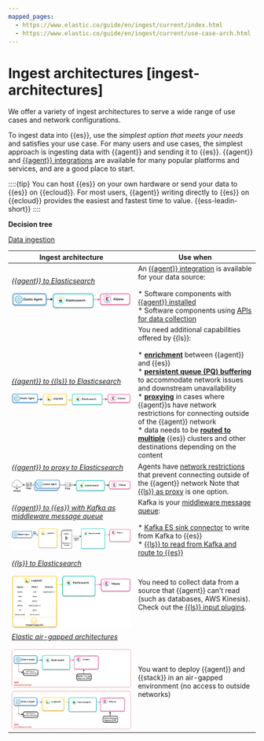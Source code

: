 ```yaml
---
mapped_pages:
  - https://www.elastic.co/guide/en/ingest/current/index.html
  - https://www.elastic.co/guide/en/ingest/current/use-case-arch.html
---
```


# Ingest architectures [ingest-architectures]

We offer a variety of ingest architectures to serve a wide range of use cases and network configurations.

To ingest data into {{es}}, use the *simplest option that meets your needs* and satisfies your use case. For many users and use cases, the simplest approach is ingesting data with {{agent}} and sending it to {{es}}. {{agent}} and [{{agent}} integrations](https://www.elastic.co/integrations/) are available for many popular platforms and services, and are a good place to start.

::::{tip}
You can host {{es}} on your own hardware or send your data to {{es}} on {{ecloud}}. For most users, {{agent}} writing directly to {{es}} on {{ecloud}} provides the easiest and fastest time to value. {{ess-leadin-short}}
::::

**Decision tree**

[Data ingestion](../ingest.md)

| **Ingest architecture** | **Use when** |
| --- | --- |
| [*{{agent}} to Elasticsearch*](./ingest-reference-architectures/agent-to-es.md)<br><br>![Image showing {{agent}} collecting data and sending to {{es}}](/manage-data/images/ingest-ea-es.png "") | An [{{agent}} integration](https://docs.elastic.co/en/integrations) is available for your data source:<br><br>* Software components with [{{agent}} installed](./ingest-reference-architectures/agent-installed.md)<br>* Software components using [APIs for data collection](./ingest-reference-architectures/agent-apis.md)<br> |
| [*{{agent}} to {{ls}} to Elasticsearch*](./ingest-reference-architectures/agent-ls.md)<br><br>![Image showing {{agent}} to {{ls}} to {{es}}](/manage-data/images/ingest-ea-ls-es.png "") | You need additional capabilities offered by {{ls}}:<br><br>* [**enrichment**](./ingest-reference-architectures/ls-enrich.md) between {{agent}} and {{es}}<br>* [**persistent queue (PQ) buffering**](./ingest-reference-architectures/lspq.md) to accommodate network issues and downstream unavailability<br>* [**proxying**](./ingest-reference-architectures/ls-networkbridge.md) in cases where {{agent}}s have network restrictions for connecting outside of the {{agent}} network<br>* data needs to be [**routed to multiple**](./ingest-reference-architectures/ls-multi.md) {{es}} clusters and other destinations depending on the content<br> |
| [*{{agent}} to proxy to Elasticsearch*](./ingest-reference-architectures/agent-proxy.md)<br><br>![Image showing connections between {{agent}} and {{es}} using a proxy](/manage-data/images/ingest-ea-proxy-es.png "") | Agents have [network restrictions](./ingest-reference-architectures/agent-proxy.md) that prevent connecting outside of the {{agent}} network Note that [{{ls}} as proxy](./ingest-reference-architectures/ls-networkbridge.md) is one option.<br> |
| [*{{agent}} to {{es}} with Kafka as middleware message queue*](./ingest-reference-architectures/agent-kafka-es.md)<br><br>![Image showing {{agent}} collecting data and using Kafka as a message queue enroute to {{es}}](/manage-data/images/ingest-ea-kafka.png "") | Kafka is your [middleware message queue](./ingest-reference-architectures/agent-kafka-es.md):<br><br>* [Kafka ES sink connector](./ingest-reference-architectures/agent-kafka-essink.md) to write from Kafka to {{es}}<br>* [{{ls}} to read from Kafka and route to {{es}}](./ingest-reference-architectures/agent-kafka-ls.md)<br> |
| [*{{ls}} to Elasticsearch*](./ingest-reference-architectures/ls-for-input.md)<br><br>![Image showing {{ls}} collecting data and sending to {{es}}](/manage-data/images/ingest-ls-es.png "") | You need to collect data from a source that {{agent}} can’t read (such as databases, AWS Kinesis). Check out the [{{ls}} input plugins](logstash://reference/input-plugins.md).<br> |
| [*Elastic air-gapped architectures*](./ingest-reference-architectures/airgapped-env.md)<br><br>![Image showing {{stack}} in an air-gapped environment](/manage-data/images/ingest-ea-airgapped.png "") | You want to deploy {{agent}} and {{stack}} in an air-gapped environment (no access to outside networks)<br> |

